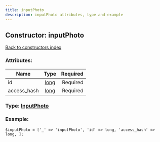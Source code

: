 ```yaml
---
title: inputPhoto
description: inputPhoto attributes, type and example
---
```

## Constructor: inputPhoto  
[Back to constructors index](index.md)



### Attributes:

| Name     |    Type       | Required |
|----------|:-------------:|---------:|
|id|[long](../types/long.md) | Required|
|access\_hash|[long](../types/long.md) | Required|



### Type: [InputPhoto](../types/InputPhoto.md)


### Example:

```
$inputPhoto = ['_' => 'inputPhoto', 'id' => long, 'access_hash' => long, ];
```